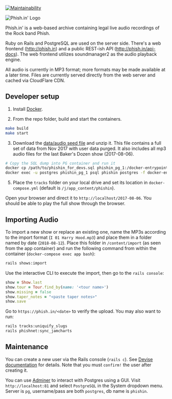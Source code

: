[![Maintainability](https://api.codeclimate.com/v1/badges/fe9b48d7b87315f38be9/maintainability)](https://codeclimate.com/github/jcraigk/phishin/maintainability)

![Phish.in' Logo](https://i.imgur.com/Zmj586L.jpg)

Phish.in' is a web-based archive containing legal live audio recordings of the Rock band Phish.

Ruby on Rails and PostgreSQL are used on the server side.  There's a web frontend (http://phish.in) and a public REST-ish API (http://phish.in/api-docs).  The web frontend utilizes soundmanager2 as the audio playback engine.

All audio is currently in MP3 format; more formats may be made available at a later time.  Files are currently served directly from the web server and cached via CloudFlare CDN.

## Developer setup

1. Install [Docker](https://www.docker.com/).

2. From the repo folder, build and start the containers.

```bash
make build
make start
```

3. Download the [data/audio seed file](https://www.dropbox.com/s/mxkevdsz4m40ji6/phishin_for_devs.zip?dl=1) and unzip it.  This file contains a full set of data from Nov 2017 with user data purged.  It also includes all mp3 audio files for the last Baker's Dozen show (2017-08-06).

```bash
# Copy the SQL dump into PG container and run it
docker cp /path/to/phishin_for_devs.sql phishin_pg_1:/docker-entrypoint-initdb.d/dump.sql
docker exec -u postgres phishin_pg_1 psql phishin postgres -f docker-entrypoint-initdb.d/dump.sql
```

5. Place the `tracks` folder on your local drive and set its location in `docker-compose.yml` (default is `/j/app_content/phishin`).

Open your browser and direct it to `http://localhost/2017-08-06`.  You should be able to play the full show through the browser.

## Importing Audio

To import a new show or replace an existing one, name the MP3s according to the import format (`I 01 Harry Hood.mp3`) and place them in a folder named by date (`2018-08-12`).  Place this folder in `/content/import` (as seen from the app container) and run the following command from within the container (`docker-compose exec app bash`):

```bash
rails shows:import
```

Use the interactive CLI to execute the import, then go to the `rails console`:

```ruby
show = Show.last
show.tour = Tour.find_by(name: '<tour name>')
show.missing = false
show.taper_notes = "<paste taper notes>"
show.save
```

Go to `https://phish.in/<date>` to verify the upload.  You may also want to run:

```bash
rails tracks:uniquify_slugs
rails phishnet:sync_jamcharts
```

## Maintenance

You can create a new user via the Rails console (`rails c`).  See [Devise documentation](https://github.com/plataformatec/devise) for details.  Note that you must `confirm!` the user after creating it.

You can use [Adminer](https://www.adminer.org/) to interact with Postgres using a GUI.  Visit `http://localhost:81` and select `PostgreSQL` in the System dropdown menu.  Server is `pg`, username/pass are both `postgres`, db name is `phishin`.
